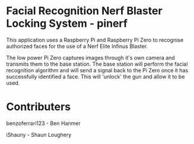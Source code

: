 # Facial Recognition Nerf Blaster Locking System - pinerf
This application uses a Raspberry Pi and Raspberry Pi Zero to recognise authorized faces for the use of a Nerf Elite Infinus Blaster.

The low power Pi Zero captures images through it's own camera and transmits them to the base station. The base station will perform the facial recognition algorithm and will send a signal back to the Pi Zero once it has successfully identified a face. This will 'unlock' the gun and allow it to be used.

# Contributers
benzoferrari123 - Ben Hanmer

iShauny - Shaun Loughery

